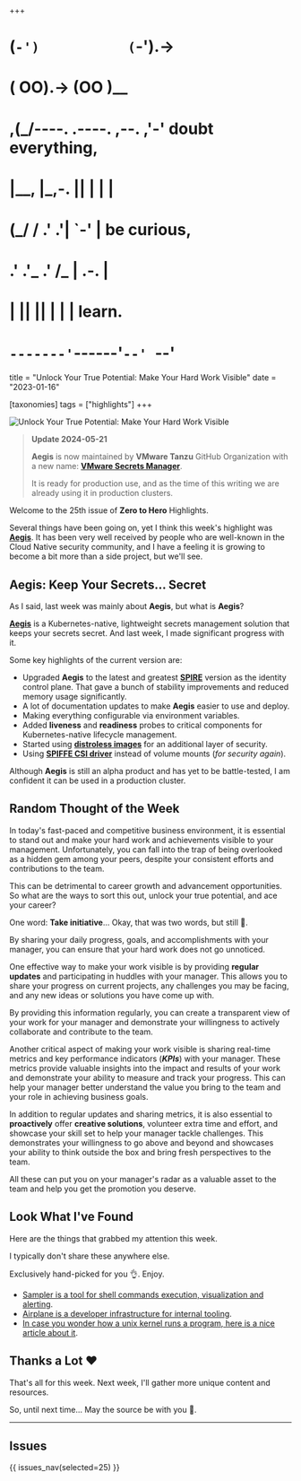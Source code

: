 +++
#   (`-')           (`-').->
#   ( OO).->        (OO )__
# ,(_/----. .----. ,--. ,'-' doubt everything,
# |__,    |\_,-.  ||  | |  |
#  (_/   /    .' .'|  `-'  | be curious,
#  .'  .'_  .'  /_ |  .-.  |
# |       ||      ||  | |  | learn.
# `-------'`------'`--' `--'

title = "Unlock Your True Potential: Make Your Hard Work Visible"
date = "2023-01-16"

[taxonomies]
tags = ["highlights"]
+++

![Unlock Your True Potential: Make Your Hard Work Visible](/images/size/w1200/2024/03/stand.png)

> **Update 2024-05-21**
> 
> **Aegis** is now maintained by **VMware Tanzu** GitHub Organization 
> with a new name: **[VMware Secrets Manager](https://vsecm.com/)**.
> 
> It is ready for production use, and as the time of this writing we
> are already using it in production clusters.

Welcome to the 25th issue of **Zero to Hero** Highlights.

Several things have been going on, yet I think this week's highlight was 
[**Aegis**](https://vsecm.com/). It has been very well received by people who
are well-known in the Cloud Native security community, and I have a feeling it
is growing to become a bit more than a side project, but we'll see.

## Aegis: Keep Your Secrets... Secret

As I said, last week was mainly about **Aegis**, but what is **Aegis**?

[**Aegis**](https://github.com/vmware-tanzu/secrets-manager) is a Kubernetes-native,
lightweight secrets management solution that keeps your secrets secret. And last
week, I made significant progress with
it. 

Some key highlights of the current version are:

* Upgraded **Aegis** to the latest and greatest [**SPIRE**](https://spiffe.io/)
  version as the identity control plane. That gave a bunch of stability
  improvements and reduced memory usage significantly.
* A lot of documentation updates to make **Aegis** easier to use and deploy.
* Making everything configurable via environment variables.
* Added **liveness** and **readiness** probes to critical components for
  Kubernetes-native lifecycle management.
* Started using [**distroless images**](https://github.com/GoogleContainerTools/distroless) 
  for an additional layer of security.
* Using [**SPIFFE CSI driver**](https://github.com/spiffe/spiffe-csi) instead of
  volume mounts (_for security again_).

Although **Aegis** is still an alpha product and has yet to be battle-tested, 
I am confident it can be used in a production cluster.

## Random Thought of the Week

In today's fast-paced and competitive business environment, it is essential to
stand out and make your hard work and achievements visible to your management.
Unfortunately, you can fall into the trap of being overlooked as a hidden gem
among your peers, despite your consistent efforts and contributions to the team.

This can be detrimental to career growth and advancement opportunities. So what
are the ways to sort this out, unlock your true potential, and ace your career?

One word: **Take initiative**... Okay, that was two words, but still 🙂.

By sharing your daily progress, goals, and accomplishments with your manager,
you can ensure that your hard work does not go unnoticed.

One effective way to make your work visible is by providing **regular updates**
and participating in huddles with your manager. This allows you to share your
progress on current projects, any challenges you may be facing, and any new
ideas or solutions you have come up with.

By providing this information regularly, you can create a transparent view of
your work for your manager and demonstrate your willingness to actively
collaborate and contribute to the team.

Another critical aspect of making your work visible is sharing real-time metrics
and key performance indicators (**_KPIs_**) with your manager. These metrics
provide valuable insights into the impact and results of your work and
demonstrate your ability to measure and track your progress. This can help your
manager better understand the value you bring to the team and your role in
achieving business goals.

In addition to regular updates and sharing metrics, it is also essential to
**proactively** offer **creative solutions**, volunteer extra time and effort,
and showcase your skill set to help your manager tackle challenges. This
demonstrates your willingness to go above and beyond and showcases your ability
to think outside the box and bring fresh perspectives to the team.

All these can put you on your manager's radar as a valuable asset to the team
and help you get the promotion you deserve.

## Look What I've Found

Here are the things that grabbed my attention this week.

I typically don't share these anywhere else.

Exclusively hand-picked for you 👌. Enjoy.

* [Sampler is a tool for shell commands execution, visualization and alerting](https://sampler.dev/).
* [Airplane is a developer infrastructure for internal tooling](https://www.airplane.dev/).
* [In case you wonder how a unix kernel runs a program, here is a nice article about it](https://0xax.gitbooks.io/linux-insides/content/SysCall/linux-syscall-4.htm).

Thanks a Lot ❤️
---------------

That's all for this week. Next week, I'll gather more unique content and
resources.

So, until next time... May the source be with you 🦄.

--------

## Issues

{{ issues_nav(selected=25) }}
